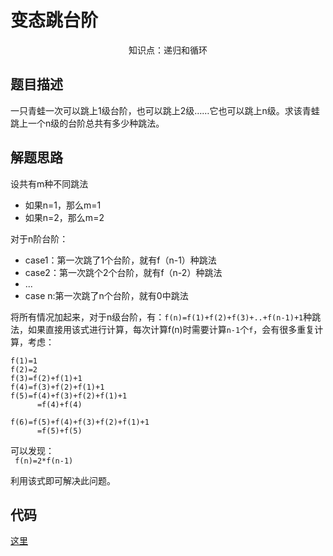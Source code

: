 # 变态跳台阶

<center>知识点：递归和循环</center>


## 题目描述
一只青蛙一次可以跳上1级台阶，也可以跳上2级……它也可以跳上n级。求该青蛙跳上一个n级的台阶总共有多少种跳法。

## 解题思路

设共有m种不同跳法

- 如果n=1，那么m=1
- 如果n=2，那么m=2

对于n阶台阶：

- case1：第一次跳了1个台阶，就有f（n-1）种跳法
- case2：第一次跳个2个台阶，就有f（n-2）种跳法
- ...
- case n:第一次跳了n个台阶，就有0中跳法



将所有情况加起来，对于n级台阶，有：`f(n)=f(1)+f(2)+f(3)+..+f(n-1)+1`种跳法，如果直接用该式进行计算，每次计算f(n)时需要计算`n-1`个`f`，会有很多重复计算，考虑：

```
f(1)=1 
f(2)=2 
f(3)=f(2)+f(1)+1
f(4)=f(3)+f(2)+f(1)+1
f(5)=f(4)+f(3)+f(2)+f(1)+1
      =f(4)+f(4)

f(6)=f(5)+f(4)+f(3)+f(2)+f(1)+1
      =f(5)+f(5)

```

可以发现：    
   ` f(n)=2*f(n-1)`

利用该式即可解决此问题。


## 代码

[这里](../Code/8.py)